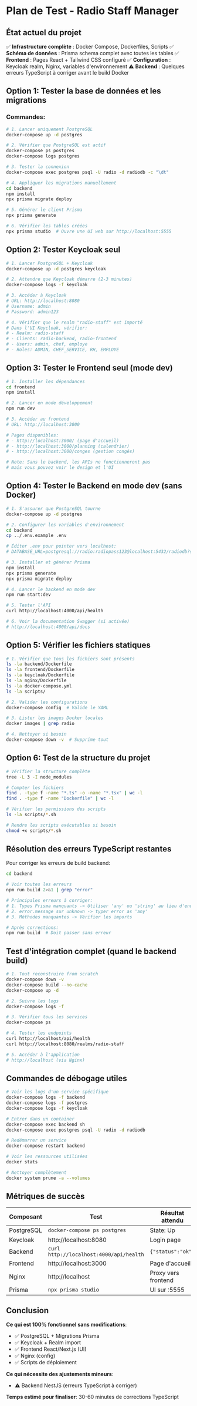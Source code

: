 # Plan de Test - Radio Staff Manager

## État actuel du projet

✅ **Infrastructure complète** : Docker Compose, Dockerfiles, Scripts
✅ **Schéma de données** : Prisma schema complet avec toutes les tables
✅ **Frontend** : Pages React + Tailwind CSS configuré
✅ **Configuration** : Keycloak realm, Nginx, variables d'environnement
⚠️ **Backend** : Quelques erreurs TypeScript à corriger avant le build Docker

## Option 1: Tester la base de données et les migrations

### Commandes:

```bash
# 1. Lancer uniquement PostgreSQL
docker-compose up -d postgres

# 2. Vérifier que PostgreSQL est actif
docker-compose ps postgres
docker-compose logs postgres

# 3. Tester la connexion
docker-compose exec postgres psql -U radio -d radiodb -c "\dt"

# 4. Appliquer les migrations manuellement
cd backend
npm install
npx prisma migrate deploy

# 5. Générer le client Prisma
npx prisma generate

# 6. Vérifier les tables créées
npx prisma studio  # Ouvre une UI web sur http://localhost:5555
```

## Option 2: Tester Keycloak seul

```bash
# 1. Lancer PostgreSQL + Keycloak
docker-compose up -d postgres keycloak

# 2. Attendre que Keycloak démarre (2-3 minutes)
docker-compose logs -f keycloak

# 3. Accéder à Keycloak
# URL: http://localhost:8080
# Username: admin
# Password: admin123

# 4. Vérifier que le realm "radio-staff" est importé
# Dans l'UI Keycloak, vérifier:
# - Realm: radio-staff
# - Clients: radio-backend, radio-frontend
# - Users: admin, chef, employe
# - Roles: ADMIN, CHEF_SERVICE, RH, EMPLOYE
```

## Option 3: Tester le Frontend seul (mode dev)

```bash
# 1. Installer les dépendances
cd frontend
npm install

# 2. Lancer en mode développement
npm run dev

# 3. Accéder au frontend
# URL: http://localhost:3000

# Pages disponibles:
# - http://localhost:3000/ (page d'accueil)
# - http://localhost:3000/planning (calendrier)
# - http://localhost:3000/conges (gestion congés)

# Note: Sans le backend, les APIs ne fonctionneront pas
# mais vous pouvez voir le design et l'UI
```

## Option 4: Tester le Backend en mode dev (sans Docker)

```bash
# 1. S'assurer que PostgreSQL tourne
docker-compose up -d postgres

# 2. Configurer les variables d'environnement
cd backend
cp ../.env.example .env

# Éditer .env pour pointer vers localhost:
# DATABASE_URL=postgresql://radio:radiopass123@localhost:5432/radiodb?schema=public

# 3. Installer et générer Prisma
npm install
npx prisma generate
npx prisma migrate deploy

# 4. Lancer le backend en mode dev
npm run start:dev

# 5. Tester l'API
curl http://localhost:4000/api/health

# 6. Voir la documentation Swagger (si activée)
# http://localhost:4000/api/docs
```

## Option 5: Vérifier les fichiers statiques

```bash
# 1. Vérifier que tous les fichiers sont présents
ls -la backend/Dockerfile
ls -la frontend/Dockerfile
ls -la keycloak/Dockerfile
ls -la nginx/Dockerfile
ls -la docker-compose.yml
ls -la scripts/

# 2. Valider les configurations
docker-compose config  # Valide le YAML

# 3. Lister les images Docker locales
docker images | grep radio

# 4. Nettoyer si besoin
docker-compose down -v  # Supprime tout
```

## Option 6: Test de la structure du projet

```bash
# Vérifier la structure complète
tree -L 3 -I node_modules

# Compter les fichiers
find . -type f -name "*.ts" -o -name "*.tsx" | wc -l
find . -type f -name "Dockerfile" | wc -l

# Vérifier les permissions des scripts
ls -la scripts/*.sh

# Rendre les scripts exécutables si besoin
chmod +x scripts/*.sh
```

## Résolution des erreurs TypeScript restantes

Pour corriger les erreurs de build backend:

```bash
cd backend

# Voir toutes les erreurs
npm run build 2>&1 | grep "error"

# Principales erreurs à corriger:
# 1. Types Prisma manquants -> Utiliser 'any' ou 'string' au lieu d'enums
# 2. error.message sur unknown -> typer error as 'any'
# 3. Méthodes manquantes -> Vérifier les imports

# Après corrections:
npm run build  # Doit passer sans erreur
```

## Test d'intégration complet (quand le backend build)

```bash
# 1. Tout reconstruire from scratch
docker-compose down -v
docker-compose build --no-cache
docker-compose up -d

# 2. Suivre les logs
docker-compose logs -f

# 3. Vérifier tous les services
docker-compose ps

# 4. Tester les endpoints
curl http://localhost/api/health
curl http://localhost:8080/realms/radio-staff

# 5. Accéder à l'application
# http://localhost (via Nginx)
```

## Commandes de débogage utiles

```bash
# Voir les logs d'un service spécifique
docker-compose logs -f backend
docker-compose logs -f postgres
docker-compose logs -f keycloak

# Entrer dans un container
docker-compose exec backend sh
docker-compose exec postgres psql -U radio -d radiodb

# Redémarrer un service
docker-compose restart backend

# Voir les ressources utilisées
docker stats

# Nettoyer complètement
docker system prune -a --volumes
```

## Métriques de succès

| Composant | Test | Résultat attendu |
|-----------|------|------------------|
| PostgreSQL | `docker-compose ps postgres` | State: Up |
| Keycloak | http://localhost:8080 | Login page |
| Backend | `curl http://localhost:4000/api/health` | `{"status":"ok"}` |
| Frontend | http://localhost:3000 | Page d'accueil |
| Nginx | http://localhost | Proxy vers frontend |
| Prisma | `npx prisma studio` | UI sur :5555 |

## Conclusion

**Ce qui est 100% fonctionnel sans modifications**:
- ✅ PostgreSQL + Migrations Prisma
- ✅ Keycloak + Realm import
- ✅ Frontend React/Next.js (UI)
- ✅ Nginx (config)
- ✅ Scripts de déploiement

**Ce qui nécessite des ajustements mineurs**:
- ⚠️ Backend NestJS (erreurs TypeScript à corriger)

**Temps estimé pour finaliser**: 30-60 minutes de corrections TypeScript
